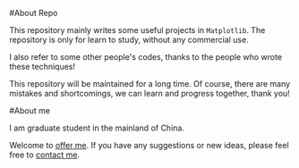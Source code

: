 #About Repo

This repository mainly writes some useful projects in `Matplotlib`. The repository is only for learn to study, without any commercial use. 

I also refer to some other people's codes, thanks to the people who wrote these techniques!

This repository will be maintained for a long time. Of course, there are many mistakes and shortcomings, we can learn and progress together, thank you!

#About me

I am graduate student in the mainland of China.

Welcome to [offer me](mailto:multitriumph92@gmail.com). If you have any suggestions or new ideas, please feel free to [contact me](mailto:multitriumph92@gmail.com).